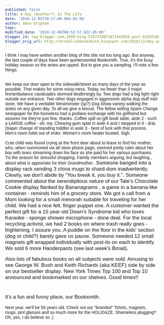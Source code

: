 ```yaml
---
published: false
title: A Day (Another?) In The LIfe
date: '2010-12-05T20:17:00.004-05:00'
author: dana brigham
tags: 
modified_date: '2010-12-06T08:52:57.822-05:00'
blogger_id: tag:blogger.com,1999:blog-5767374071871443859.post-6254510076939790830
blogger_orig_url: http://brooklinebooksmith.blogspot.com/2010/12/day-another-in-life.html
---
```


<span style="font-family:arial;">I think I may have written another blog of this title not too long ago.  But anyway, the last couple of days have been quintessential Booksmith.  True, it's the busy holiday season so the antes are upped.  But to give you a sampling, I'll note a few things.   </span><div><br /></div><div><span style="font-family:arial;">We keep our door open to the sidewalk/street as many days of the year as possible.  That makes for some noisy-ness.  Today, no fewer than 3 major fire/ambulance cavalcades stormed deafeningly by.  Two dogs had  a big fight right outside our entrance.  Two other dogs engaged in aggressive alpha dog stuff mid-store. We have a veritable Westminster (sp?)  Dog Show variety walking the aisles on any given day.   To all we give a biscuit.   The fellow selling Spare Change newspaper for the homeless had a profane exchange with his girlfriend but assures me they're just fine, thanks.    Coffee spill  on gift book table, aisle 2 - such a LARGE coffee - oh, my. Chewing gum splat in aisle 4 and I stepped in it - drat.   Diaper change of standing toddler  in aisle 3 - best of luck with that process.  Men's room toilet out of order.  Women's room heater busted.   Sigh.</span></div><div><span style="font-family:arial;"><br /></span></div><div><span style="font-family:arial;">Cute  child was found crying at the front door about to leave to find his mother, who, when summoned via all store phone page, seemed pretty calm about her boy with tears streaming down his face as she paid for her various purchases.  Tis the season for stressful shopping.  Family members arguing, but laughing , about what is approriate for their Grandmother.  .<span class="Apple-style-span"  style="font-size:17;">Someone banged into a display rack sending 3 china mugs to shard-dom  inadvertently.  Clearly, we don't abide by "You break it, you buy it.".    Someone commented about the serendipitous nature of our Tate's  Chocolate Cookie display flanked by Bananagrams , a game in a banana-like container - reminds him of  a grocery store.    We got a call from a Mom looking for a small menorah suitable for traveling for her child.   We had a nice felt, finger puppet one. A customer wanted the perfect gift for a 15 year old Down's Syndrome kid who loves Karaoke - sponge shower microphone - done deal.  For the local recycling activist, we had 2 books on where trash really goes - frightening, I assure you.     A puddle on the floor  in the kids' section (dog or child?) barely gave us pause.   Someone needed  12 small magnets gift wrapped individually with post-its on each to identify.   We sold 6 more Handerpants (see last week's Bmail). </span><br /></span></div><div><span class="Apple-style-span"  style="font-size:12;"><br /><span style="font-family:arial;"></span></span></div><div><span class="Apple-style-span"   style="font-family:arial;font-size:17;">Also  lots of fabulous books on all subjects were sold.  Amusing to see George W. Bush and Keith Richards (aka KEEF) side by side on our bestseller display.  New York Times Top 100 and  Top 10 announced and bookmarked on our shelves.  Good times!!</span></div><div><span class="Apple-style-span"  style="font-size:36;"><br /><span style="font-family:arial;"></span></span></div><div><span class="Apple-style-span"   style="font-family:arial;font-size:17;">It's a fun and funny place, our Booksmith.</span></div><div><span style="font-family:arial;"><br /></span></div><div><span style="font-family:arial;">Next year, we'll be 50 years old.  Check out our "branded"  Tshirts, magnets, mugs, pint glasses and so much more for the HOLIDAZE.  Shameless plugging?  Oh, yes, I do believe so  :)</span></div><div><br /></div><div></div>